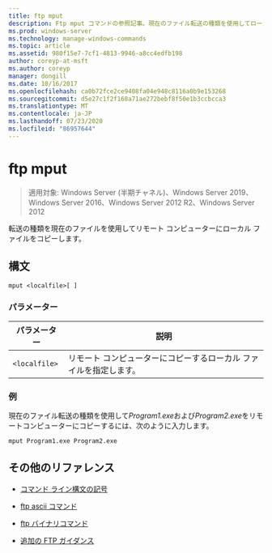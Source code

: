 ```yaml
---
title: ftp mput
description: Ftp mput コマンドの参照記事。現在のファイル転送の種類を使用してローカルファイルをリモートコンピューターにコピーします。
ms.prod: windows-server
ms.technology: manage-windows-commands
ms.topic: article
ms.assetid: 980f15e7-7cf1-4813-9946-a8cc4edfb198
author: coreyp-at-msft
ms.author: coreyp
manager: dongill
ms.date: 10/16/2017
ms.openlocfilehash: ca0b72fce2ce9408fa04e948c8116a0b9e153268
ms.sourcegitcommit: d5e27c1f2f168a71ae272bebf8f50e1b3ccbcca3
ms.translationtype: MT
ms.contentlocale: ja-JP
ms.lasthandoff: 07/23/2020
ms.locfileid: "86957644"
---
```

# <a name="ftp-mput"></a>ftp mput

> 適用対象: Windows Server (半期チャネル)、Windows Server 2019、Windows Server 2016、Windows Server 2012 R2、Windows Server 2012

転送の種類を現在のファイルを使用してリモート コンピューターにローカル ファイルをコピーします。

## <a name="syntax"></a>構文

```
mput <localfile>[ ]
```

### <a name="parameters"></a>パラメーター

| パラメーター | 説明 |
| --------- | ----------- |
| `<localfile>` | リモート コンピューターにコピーするローカル ファイルを指定します。 |

### <a name="examples"></a>例

現在のファイル転送の種類を使用して*Program1.exe*および*Program2.exe*をリモートコンピューターにコピーするには、次のように入力します。

```
mput Program1.exe Program2.exe
```

## <a name="additional-references"></a>その他のリファレンス

- [コマンド ライン構文の記号](command-line-syntax-key.md)

- [ftp ascii コマンド](ftp-ascii.md)

- [ftp バイナリコマンド](ftp-binary.md)

- [追加の FTP ガイダンス](/previous-versions/orphan-topics/ws.10/cc756013(v=ws.10))
